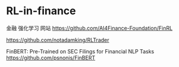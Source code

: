 # RL-in-finance

金融 强化学习 网站
https://github.com/AI4Finance-Foundation/FinRL

https://github.com/notadamking/RLTrader


FinBERT: Pre-Trained on SEC Filings for Financial NLP Tasks
https://github.com/psnonis/FinBERT
